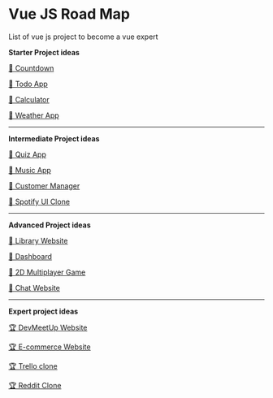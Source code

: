 
# Vue JS Road Map

List of vue js project to become a vue expert


**Starter Project ideas**

[🥉 Countdown](https://www.youtube.com/watch?v=Q_fLx2KcoYA)

[🥉 Todo App](https://www.youtube.com/watch?v=-X2hP9pOVss)

[🥉 Calculator](https://www.youtube.com/watch?v=m1_ih43p24s)

[🥉 Weather App](https://www.youtube.com/watch?v=JLc-hWsPTUY)

---

**Intermediate Project ideas**

[🥈 Quiz App](https://www.youtube.com/watch?v=y7dh6NrwlPI)

[🥈 Music App](https://www.youtube.com/watch?v=BPyniDJ5QOQ)

[🥈 Customer Manager](https://www.youtube.com/watch?v=IUgstalu6zo)

[🥈 Spotify UI Clone](https://www.youtube.com/watch?v=w5GQcHxJH1w)

---

**Advanced Project ideas**

[🥇 Library Website](https://www.youtube.com/watch?v=FdC4Mjljd3k)

[🥇 Dashboard](https://www.youtube.com/watch?v=cUSfL6MBmlY)

[🥇 2D Multiplayer Game](https://www.youtube.com/watch?v=JEYEpledOxs)

[🥇 Chat Website](https://www.youtube.com/watch?v=ifOzAyR1cG4)

---

**Expert project ideas**

[🏆 DevMeetUp Website](https://www.youtube.com/watch?v=FXY1UyQfSFw&list=PL55RiY5tL51qxUbODJG9cgrsVd7ZHbPrt&index=2&t=0s)

[🏆 E-commerce Website](https://www.youtube.com/watch?v=UrUuvNyK-Os&list=PLB4AdipoHpxYPjGo0n2m6tmCLud_iSEbv&index=2&t=0s)

[🏆 Trello clone](https://www.youtube.com/watch?v=DGPfCT5dDQE)

[🏆 Reddit Clone](https://www.youtube.com/watch?v=UjX5ZE359ck)
